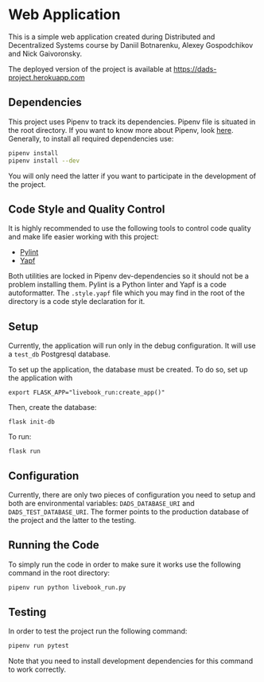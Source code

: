 # Web Application

This is a simple web application created during Distributed and Decentralized Systems course by Daniil Botnarenku, Alexey Gospodchikov and Nick Gaivoronsky.

The deployed version of the project is available at https://dads-project.herokuapp.com

## Dependencies

This project uses Pipenv to track its dependencies. Pipenv file is situated in the root directory. If you want to know more about Pipenv, look [here](https://github.com/pypa/pipenv). Generally, to install all required dependencies use:

```bash
pipenv install
pipenv install --dev
```

You will only need the latter if you want to participate in the development of the project.

## Code Style and Quality Control

It is highly recommended to use the following tools to control code quality and make life easier working with this project:

* [Pylint](https://pylint.readthedocs.io/en/latest/)
* [Yapf](https://github.com/google/yapf)

Both utilities are locked in Pipenv dev-dependencies so it should not be a problem installing them. Pylint is a Python linter and Yapf is a code autoformatter. The `.style.yapf` file which you may find in the root of the directory is a code style declaration for it.

## Setup

Currently, the application will run only in the debug configuration. It will use a `test_db` Postgresql database.

To set up the application, the database must be created. To do so, set up the application with

    export FLASK_APP="livebook_run:create_app()"

Then, create the database:

    flask init-db

To run:
```
flask run
```

## Configuration

Currently, there are only two pieces of configuration you need to setup and both are environmental variables: `DADS_DATABASE_URI` and `DADS_TEST_DATABASE_URI`. The former points to the production database of the project and the latter to the testing.

## Running the Code

To simply run the code in order to make sure it works use the following command in the root directory:

```bash
pipenv run python livebook_run.py
```

## Testing

In order to test the project run the following command:

```bash
pipenv run pytest
```

Note that you need to install development dependencies for this command to work correctly.

